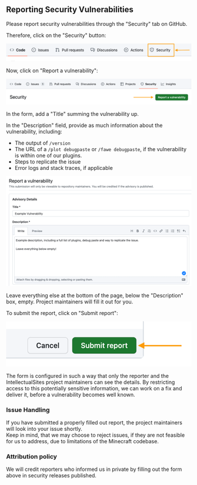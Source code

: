 ## Reporting Security Vulnerabilities

Please report security vulnerabilities through the "Security" tab on GitHub.

Therefore, click on the "Security" button:

<picture>
    <source media="(prefers-color-scheme: dark)" srcset="assets/security/tab-dark.png">
    <img src="assets/security/tab.png">
</picture>

Now, click on "Report a vulnerability":

<picture>
    <source media="(prefers-color-scheme: dark)" srcset="assets/security/report-dark.png">
    <img src="assets/security/report.png">
</picture>

In the form, add a "Title" summing the vulnerability up.

In the "Description" field, provide as much information about the vulnerability, including:
- The output of `/version`
- The URL of a `/plot debugpaste` or `/fawe debugpaste`, if the vulnerability is within one of our plugins.
- Steps to replicate the issue
- Error logs and stack traces, if applicable

<picture>
    <source media="(prefers-color-scheme: dark)" srcset="assets/security/form-dark.png">
    <img src="assets/security/form.png">
</picture>

Leave everything else at the bottom of the page, below the "Description" box, empty. Project maintainers will fill it out for you.

To submit the report, click on "Submit report":

<picture>
    <source media="(prefers-color-scheme: dark)" srcset="assets/security/submit-dark.png">
    <img src="assets/security/submit.png">
</picture>

The form is configured in such a way that only the reporter and the IntellectualSites project maintainers can see the details.
By restricting access to this potentially sensitive information, we can work on a fix and deliver it, before a vulnerability becomes well known.

### Issue Handling
If you have submitted a properly filled out report, the project maintainers will look into your issue shortly.   
Keep in mind, that we may choose to reject issues, if they are not feasible for us to address, due to limitations of the Minecraft codebase.

### Attribution policy
We will credit reporters who informed us in private by filling out the form above in security releases published.